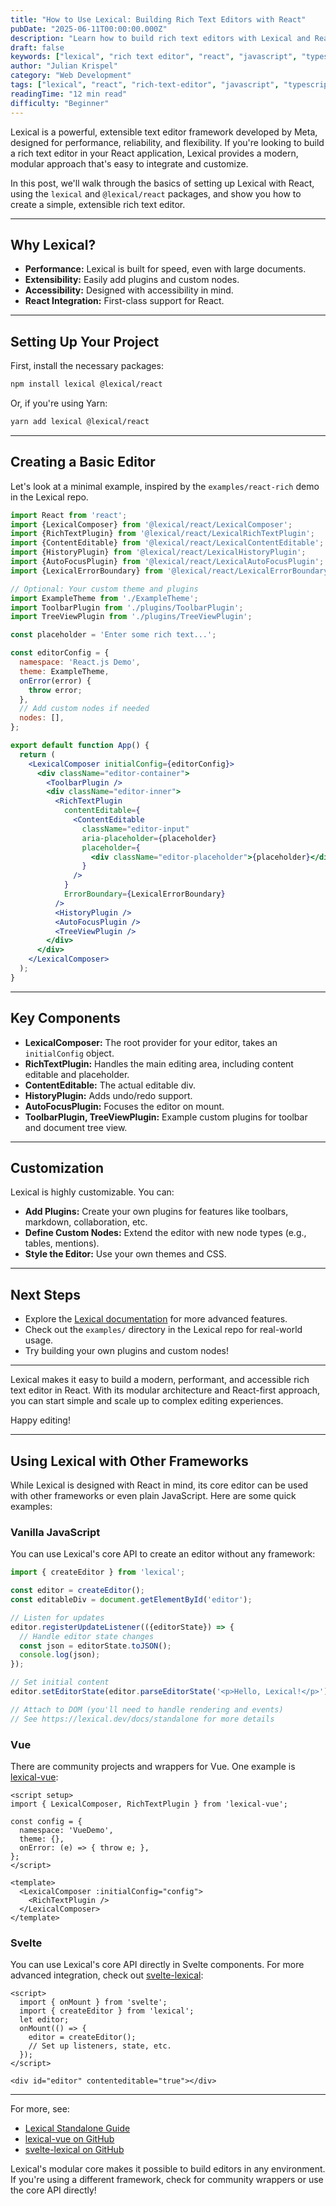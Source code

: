 ```yaml
---
title: "How to Use Lexical: Building Rich Text Editors with React"
pubDate: "2025-06-11T00:00:00.000Z"
description: "Learn how to build rich text editors with Lexical and React. Step-by-step guide with code examples, plugins, and best practices for creating extensible text editors."
draft: false
keywords: ["lexical", "rich text editor", "react", "javascript", "typescript", "meta", "facebook", "text editor", "wysiwyg"]
author: "Julian Krispel"
category: "Web Development"
tags: ["lexical", "react", "rich-text-editor", "javascript", "typescript", "tutorial", "meta"]
readingTime: "12 min read"
difficulty: "Beginner"
---
```


Lexical is a powerful, extensible text editor framework developed by Meta, designed for performance, reliability, and flexibility. If you're looking to build a rich text editor in your React application, Lexical provides a modern, modular approach that's easy to integrate and customize.

In this post, we'll walk through the basics of setting up Lexical with React, using the `lexical` and `@lexical/react` packages, and show you how to create a simple, extensible rich text editor.

---

## Why Lexical?

- **Performance:** Lexical is built for speed, even with large documents.
- **Extensibility:** Easily add plugins and custom nodes.
- **Accessibility:** Designed with accessibility in mind.
- **React Integration:** First-class support for React.

---

## Setting Up Your Project

First, install the necessary packages:

```bash
npm install lexical @lexical/react
```

Or, if you're using Yarn:

```bash
yarn add lexical @lexical/react
```

---

## Creating a Basic Editor

Let's look at a minimal example, inspired by the `examples/react-rich` demo in the Lexical repo.

```jsx
import React from 'react';
import {LexicalComposer} from '@lexical/react/LexicalComposer';
import {RichTextPlugin} from '@lexical/react/LexicalRichTextPlugin';
import {ContentEditable} from '@lexical/react/LexicalContentEditable';
import {HistoryPlugin} from '@lexical/react/LexicalHistoryPlugin';
import {AutoFocusPlugin} from '@lexical/react/LexicalAutoFocusPlugin';
import {LexicalErrorBoundary} from '@lexical/react/LexicalErrorBoundary';

// Optional: Your custom theme and plugins
import ExampleTheme from './ExampleTheme';
import ToolbarPlugin from './plugins/ToolbarPlugin';
import TreeViewPlugin from './plugins/TreeViewPlugin';

const placeholder = 'Enter some rich text...';

const editorConfig = {
  namespace: 'React.js Demo',
  theme: ExampleTheme,
  onError(error) {
    throw error;
  },
  // Add custom nodes if needed
  nodes: [],
};

export default function App() {
  return (
    <LexicalComposer initialConfig={editorConfig}>
      <div className="editor-container">
        <ToolbarPlugin />
        <div className="editor-inner">
          <RichTextPlugin
            contentEditable={
              <ContentEditable
                className="editor-input"
                aria-placeholder={placeholder}
                placeholder={
                  <div className="editor-placeholder">{placeholder}</div>
                }
              />
            }
            ErrorBoundary={LexicalErrorBoundary}
          />
          <HistoryPlugin />
          <AutoFocusPlugin />
          <TreeViewPlugin />
        </div>
      </div>
    </LexicalComposer>
  );
}
```

---

## Key Components

- **LexicalComposer:** The root provider for your editor, takes an `initialConfig` object.
- **RichTextPlugin:** Handles the main editing area, including content editable and placeholder.
- **ContentEditable:** The actual editable div.
- **HistoryPlugin:** Adds undo/redo support.
- **AutoFocusPlugin:** Focuses the editor on mount.
- **ToolbarPlugin, TreeViewPlugin:** Example custom plugins for toolbar and document tree view.

---

## Customization

Lexical is highly customizable. You can:

- **Add Plugins:** Create your own plugins for features like toolbars, markdown, collaboration, etc.
- **Define Custom Nodes:** Extend the editor with new node types (e.g., tables, mentions).
- **Style the Editor:** Use your own themes and CSS.

---

## Next Steps

- Explore the [Lexical documentation](https://lexical.dev/docs) for more advanced features.
- Check out the `examples/` directory in the Lexical repo for real-world usage.
- Try building your own plugins and custom nodes!

---

Lexical makes it easy to build a modern, performant, and accessible rich text editor in React. With its modular architecture and React-first approach, you can start simple and scale up to complex editing experiences.

Happy editing!

---

## Using Lexical with Other Frameworks

While Lexical is designed with React in mind, its core editor can be used with other frameworks or even plain JavaScript. Here are some quick examples:

### Vanilla JavaScript

You can use Lexical's core API to create an editor without any framework:

```js
import { createEditor } from 'lexical';

const editor = createEditor();
const editableDiv = document.getElementById('editor');

// Listen for updates
editor.registerUpdateListener(({editorState}) => {
  // Handle editor state changes
  const json = editorState.toJSON();
  console.log(json);
});

// Set initial content
editor.setEditorState(editor.parseEditorState('<p>Hello, Lexical!</p>'));

// Attach to DOM (you'll need to handle rendering and events)
// See https://lexical.dev/docs/standalone for more details
```

### Vue

There are community projects and wrappers for Vue. One example is [lexical-vue](https://github.com/lexical-vue/lexical-vue):

```vue
<script setup>
import { LexicalComposer, RichTextPlugin } from 'lexical-vue';

const config = {
  namespace: 'VueDemo',
  theme: {},
  onError: (e) => { throw e; },
};
</script>

<template>
  <LexicalComposer :initialConfig="config">
    <RichTextPlugin />
  </LexicalComposer>
</template>
```

### Svelte

You can use Lexical's core API directly in Svelte components. For more advanced integration, check out [svelte-lexical](https://github.com/lexical-svelte/svelte-lexical):

```svelte
<script>
  import { onMount } from 'svelte';
  import { createEditor } from 'lexical';
  let editor;
  onMount(() => {
    editor = createEditor();
    // Set up listeners, state, etc.
  });
</script>

<div id="editor" contenteditable="true"></div>
```

---

For more, see:
- [Lexical Standalone Guide](https://lexical.dev/docs/standalone)
- [lexical-vue on GitHub](https://github.com/lexical-vue/lexical-vue)
- [svelte-lexical on GitHub](https://github.com/lexical-svelte/svelte-lexical)

Lexical's modular core makes it possible to build editors in any environment. If you're using a different framework, check for community wrappers or use the core API directly!